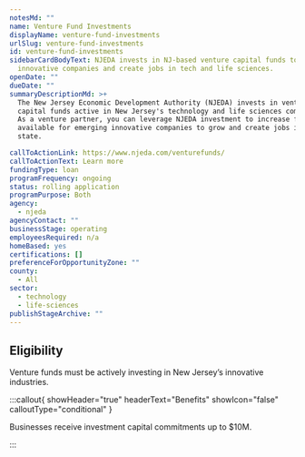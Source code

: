```yaml
---
notesMd: ""
name: Venture Fund Investments
displayName: venture-fund-investments
urlSlug: venture-fund-investments
id: venture-fund-investments
sidebarCardBodyText: NJEDA invests in NJ-based venture capital funds to support
  innovative companies and create jobs in tech and life sciences.
openDate: ""
dueDate: ""
summaryDescriptionMd: >+
  The New Jersey Economic Development Authority (NJEDA) invests in venture
  capital funds active in New Jersey's technology and life sciences community.
  As a venture partner, you can leverage NJEDA investment to increase funds
  available for emerging innovative companies to grow and create jobs in the
  state.

callToActionLink: https://www.njeda.com/venturefunds/
callToActionText: Learn more
fundingType: loan
programFrequency: ongoing
status: rolling application
programPurpose: Both
agency:
  - njeda
agencyContact: ""
businessStage: operating
employeesRequired: n/a
homeBased: yes
certifications: []
preferenceForOpportunityZone: ""
county:
  - All
sector:
  - technology
  - life-sciences
publishStageArchive: ""
---
```


## Eligibility

Venture funds must be actively investing in New Jersey’s innovative industries.

:::callout{ showHeader="true" headerText="Benefits" showIcon="false" calloutType="conditional" }

Businesses receive investment capital commitments up to $10M.

:::
